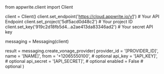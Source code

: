 from appwrite.client import Client

client = Client()
client.set_endpoint('https://cloud.appwrite.io/v1') # Your API Endpoint
client.set_project('5df5acd0d48c2') # Your project ID
client.set_key('919c2d18fb5d4...a2ae413da83346ad2') # Your secret API key

messaging = Messaging(client)

result = messaging.create_vonage_provider(
    provider_id = '[PROVIDER_ID]',
    name = '[NAME]',
    from = '+12065550100', # optional
    api_key = '[API_KEY]', # optional
    api_secret = '[API_SECRET]', # optional
    enabled = False # optional
)
